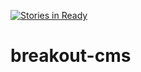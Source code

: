 [![Stories in Ready](https://badge.waffle.io/BreakOutEvent/breakout-cms.png?label=ready&title=Ready)](https://waffle.io/BreakOutEvent/breakout-cms)
# breakout-cms